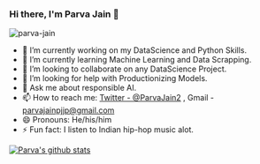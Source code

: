 ### Hi there, I'm **Parva Jain** 👋

<p align="left"> <img src="https://komarev.com/ghpvc/?username=parva-jain&label=Views&color=blue&style=plastic" alt="parva-jain" /> </p>



- 🔭 I’m currently working on my DataScience and Python Skills.
- 🌱 I’m currently learning Machine Learning and Data Scrapping.
- 👯 I’m looking to collaborate on any DataScience Project.
- 🤔 I’m looking for help with Productionizing Models.
- 💬 Ask me about responsible AI.
- 📫 How to reach me: [Twitter - @ParvaJain2](https://twitter.com/ParvaJain2)
, Gmail - parvajainpjjp@gmail.com
- 😄 Pronouns: He/his/him
- ⚡ Fun fact: I listen to Indian hip-hop music alot.


[![Parva's github stats](https://github-readme-stats.vercel.app/api?username=parva-jain&theme=merko&show_icons=true)](https://github.com/parva-jain/github-readme-stats)
